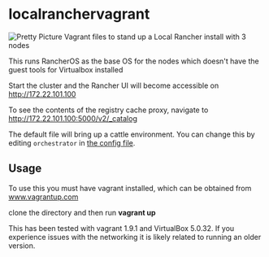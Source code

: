 # localranchervagrant
![Pretty Picture](https://github.com/chrisurwin/localranchervagrant/localranchervagrant.png)
Vagrant files to stand up a Local Rancher install with 3 nodes

This runs RancherOS as the base OS for the nodes which doesn't have the guest tools for Virtualbox installed

Start the cluster and the Rancher UI will become accessible on http://172.22.101.100

To see the contents of the registry cache proxy, navigate to http://172.22.101.100:5000/v2/_catalog

The default file will bring up a cattle environment. You can change this by editing `orchestrator` in [the config file](config.yaml).

## Usage

To use this you must have vagrant installed, which can be obtained from www.vagrantup.com

clone the directory and then run **vagrant up**

This has been tested with vagrant 1.9.1 and VirtualBox 5.0.32. If you experience issues with the networking it is likely related to running an older version.

